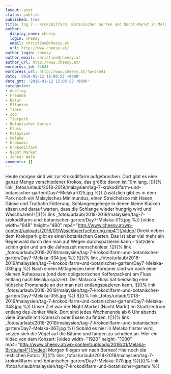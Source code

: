```yaml
---
layout: post
status: publish
published: true
title: Tag 7 - Krokodilfarm, Botanischer Garten und Nacht-Markt in Melaka
author:
  display_name: cheesy
  login: cheesy
  email: christine@cheesy.at
  url: http://www.cheesy.at/
author_login: cheesy
author_email: christine@cheesy.at
author_url: http://www.cheesy.at/
wordpress_id: 34641
wordpress_url: http://www.cheesy.at/?p=34641
date: '2018-01-12 16:06:53 +0000'
date_gmt: '2018-01-12 15:06:53 +0000'
categories:
- Ausflug
- Freunde
- Natur
- Pflanzen
- Tiere
- Zoo
- Tierpark
- Botanischer Garten
- Fluss
- Malaysien
- Melaka
- Krokodil
- Krokodilfarm
- Night Market
- Jonker Walk
comments: []
---
```

Heute morgen sind wir zur Krokodilfarm aufgebrochen. Dort gibt es eine ganze Menge verschiedener Krokos, das größte davon ist 10m lang.
![]({% link _fotos/urlaub/2018-2019/malaysien/tag-7-krokodilfarm-und-botanischer-garten/Day7-Melaka-025.jpg %})
Zusätzlich gibt es in dem Park noch ein Malayisches Minimundus, einen Streichelzoo mit Hasen, Gänse und Truthahn Fütterung, Schlangengehege in denen kleine Kücken sitzen und darauf warten, dass die Schlange wieder hungrig wird und Waschbären!
![]({% link _fotos/urlaub/2018-2019/malaysien/tag-7-krokodilfarm-und-botanischer-garten/Day7-Melaka-015.jpg %})
[video width="848" height="480" mp4="http://www.cheesy.at/wp-content/uploads/2018/01/Waschbaerfuetterung.mp4"][/video]
Direkt neben dem Krokopark gibt es einen botanischen Garten. Das ist aber viel mehr ein Regenwald durch den man auf Wegen durchspazieren kann - trotzdem schön grün und um die Jahreszeit menschenleer.
![]({% link _fotos/urlaub/2018-2019/malaysien/tag-7-krokodilfarm-und-botanischer-garten/Day7-Melaka-034.jpg %})
![]({% link _fotos/urlaub/2018-2019/malaysien/tag-7-krokodilfarm-und-botanischer-garten/Day7-Melaka-039.jpg %})
Nach einem Mittagessen beim Koreaner sind wir nach einer kleinen Ruhepause (und dem obligatorischen Kofferpacken) am Fluss entlang nach Melaka spaziert. Der Malacca Fluss hat beidseitig eine hübsche Promenade an der man nett entlangspazieren kann.
![]({% link _fotos/urlaub/2018-2019/malaysien/tag-7-krokodilfarm-und-botanischer-garten/Day7-Melaka-055.jpg %})
![]({% link _fotos/urlaub/2018-2019/malaysien/tag-7-krokodilfarm-und-botanischer-garten/Day7-Melaka-048.jpg %})
Unser Ziel war der Night Market (Nacht Markt) im Stadtzentrum entlang des Jonker Walk. Dort sind jedes Wochenende ab 6 Uhr abends viele Standln mit Kramsch oder Essen zu finden.
![]({% link _fotos/urlaub/2018-2019/malaysien/tag-7-krokodilfarm-und-botanischer-garten/Day7-Melaka-067.jpg %})
Sobald es hier in Melaka finster wird, setzen sich die Vögel auf die Bäume und fangen zu schreien an. Hier ein Video von dem Konzert:
[video width="1920" height="1080" mp4="http://www.cheesy.at/wp-content/uploads/2018/01/Melaka-Birds.mp4"][/video]
Morgen fliegen wir nach Borneo!
Hier noch die restlichen Fotos:
[![]({% link _fotos/urlaub/2018-2019/malaysien/tag-7-krokodilfarm-und-botanischer-garten/Day7-Melaka-070.jpg %})]({% link /fotos/urlaub/malaysien/tag-7-krokodilfarm-und-botanischer-garten/ %})

